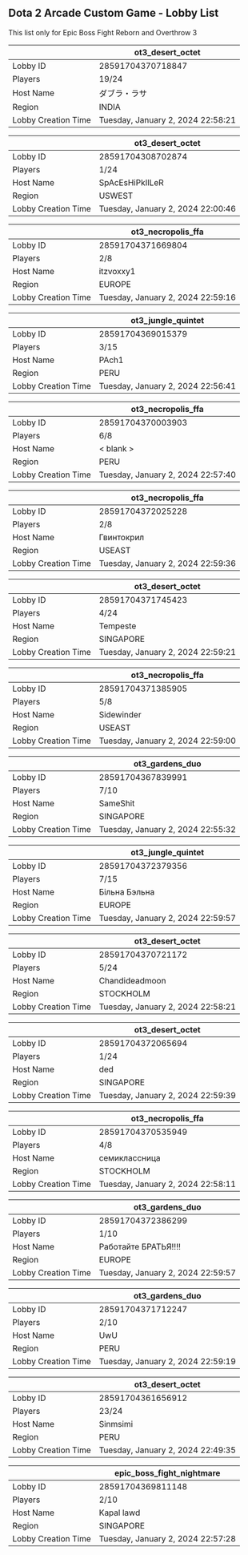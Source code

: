 ## Dota 2 Arcade Custom Game - Lobby List

This list only for Epic Boss Fight Reborn and Overthrow 3

|  | ot3_desert_octet |
| ------ | ------ |
| Lobby ID | 28591704370718847 |
| Players | 19/24 |
| Host Name | ダブラ・ラサ |
| Region | INDIA |
| Lobby Creation Time | Tuesday, January 2, 2024 22:58:21 |


|  | ot3_desert_octet |
| ------ | ------ |
| Lobby ID | 28591704308702874 |
| Players | 1/24 |
| Host Name | SpAcEsHiPkIlLeR |
| Region | USWEST |
| Lobby Creation Time | Tuesday, January 2, 2024 22:00:46 |


|  | ot3_necropolis_ffa |
| ------ | ------ |
| Lobby ID | 28591704371669804 |
| Players | 2/8 |
| Host Name | itzvoxxy1 |
| Region | EUROPE |
| Lobby Creation Time | Tuesday, January 2, 2024 22:59:16 |


|  | ot3_jungle_quintet |
| ------ | ------ |
| Lobby ID | 28591704369015379 |
| Players | 3/15 |
| Host Name | PAch1 |
| Region | PERU |
| Lobby Creation Time | Tuesday, January 2, 2024 22:56:41 |


|  | ot3_necropolis_ffa |
| ------ | ------ |
| Lobby ID | 28591704370003903 |
| Players | 6/8 |
| Host Name | < blank > |
| Region | PERU |
| Lobby Creation Time | Tuesday, January 2, 2024 22:57:40 |


|  | ot3_necropolis_ffa |
| ------ | ------ |
| Lobby ID | 28591704372025228 |
| Players | 2/8 |
| Host Name | Гвинтокрил |
| Region | USEAST |
| Lobby Creation Time | Tuesday, January 2, 2024 22:59:36 |


|  | ot3_desert_octet |
| ------ | ------ |
| Lobby ID | 28591704371745423 |
| Players | 4/24 |
| Host Name | Tempeste |
| Region | SINGAPORE |
| Lobby Creation Time | Tuesday, January 2, 2024 22:59:21 |


|  | ot3_necropolis_ffa |
| ------ | ------ |
| Lobby ID | 28591704371385905 |
| Players | 5/8 |
| Host Name | Sidewinder |
| Region | USEAST |
| Lobby Creation Time | Tuesday, January 2, 2024 22:59:00 |


|  | ot3_gardens_duo |
| ------ | ------ |
| Lobby ID | 28591704367839991 |
| Players | 7/10 |
| Host Name | SameShit |
| Region | SINGAPORE |
| Lobby Creation Time | Tuesday, January 2, 2024 22:55:32 |


|  | ot3_jungle_quintet |
| ------ | ------ |
| Lobby ID | 28591704372379356 |
| Players | 7/15 |
| Host Name | Бiльна Бэльна |
| Region | EUROPE |
| Lobby Creation Time | Tuesday, January 2, 2024 22:59:57 |


|  | ot3_desert_octet |
| ------ | ------ |
| Lobby ID | 28591704370721172 |
| Players | 5/24 |
| Host Name | Chandideadmoon |
| Region | STOCKHOLM |
| Lobby Creation Time | Tuesday, January 2, 2024 22:58:21 |


|  | ot3_desert_octet |
| ------ | ------ |
| Lobby ID | 28591704372065694 |
| Players | 1/24 |
| Host Name | ded |
| Region | SINGAPORE |
| Lobby Creation Time | Tuesday, January 2, 2024 22:59:39 |


|  | ot3_necropolis_ffa |
| ------ | ------ |
| Lobby ID | 28591704370535949 |
| Players | 4/8 |
| Host Name | семиклассница |
| Region | STOCKHOLM |
| Lobby Creation Time | Tuesday, January 2, 2024 22:58:11 |


|  | ot3_gardens_duo |
| ------ | ------ |
| Lobby ID | 28591704372386299 |
| Players | 1/10 |
| Host Name | Работайте БРАТЬЯ!!!! |
| Region | EUROPE |
| Lobby Creation Time | Tuesday, January 2, 2024 22:59:57 |


|  | ot3_gardens_duo |
| ------ | ------ |
| Lobby ID | 28591704371712247 |
| Players | 2/10 |
| Host Name | UwU |
| Region | PERU |
| Lobby Creation Time | Tuesday, January 2, 2024 22:59:19 |


|  | ot3_desert_octet |
| ------ | ------ |
| Lobby ID | 28591704361656912 |
| Players | 23/24 |
| Host Name | Sinmsimi |
| Region | PERU |
| Lobby Creation Time | Tuesday, January 2, 2024 22:49:35 |


|  | epic_boss_fight_nightmare |
| ------ | ------ |
| Lobby ID | 28591704369811148 |
| Players | 2/10 |
| Host Name | Kapal lawd |
| Region | SINGAPORE |
| Lobby Creation Time | Tuesday, January 2, 2024 22:57:28 |


